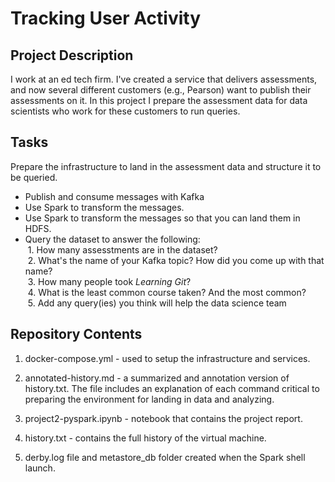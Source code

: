 # Tracking User Activity  

## Project Description

I work at an ed tech firm.  I've created a service that delivers assessments, and now several different customers (e.g., Pearson) want to publish their assessments on it.  In this project I prepare the assessment data for data scientists who work for these customers to run queries. 

## Tasks

Prepare the infrastructure to land in the assessment data and structure it to be queried.
- Publish and consume messages with Kafka
- Use Spark to transform the messages. 
- Use Spark to transform the messages so that you can land them in HDFS.
- Query the dataset to answer the following:  
&nbsp;1. How many assesstments are in the dataset?  
&nbsp;2. What's the name of your Kafka topic? How did you come up with that name?  
&nbsp;3. How many people took *Learning Git*?  
&nbsp;4. What is the least common course taken? And the most common?  
&nbsp;5. Add any query(ies) you think will help the data science team



## Repository Contents

1. docker-compose.yml - used to setup the infrastructure and services.

2. annotated-history.md - a summarized and annotation version of history.txt.  The file includes an explanation of each command critical to preparing the environment for landing in data and analyzing.

3. project2-pyspark.ipynb - notebook that contains the project report.

4. history.txt - contains the full history of the virtual machine.

5. derby.log file and metastore_db folder created when the Spark shell launch.

